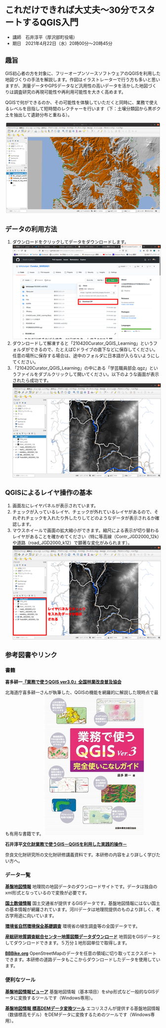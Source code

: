 # これだけできれば大丈夫〜30分でスタートするQGIS入門

- 講師　石井淳平（厚沢部町役場）
- 期日　2021年4月22日（水）20時00分〜20時45分

## 趣旨

GIS初心者の方を対象に、フリーオープンソースソフトウェアのQGISを利用した地図づくりの手法を解説します。作図はイラストレーターで行う方も多いと思いますが、測量データやGPSデータなど汎用性の高いデータを活かした地図づくりは調査研究の再現可能性や再利用可能性を大きく高めます。

QGISで何ができるのか、その可能性を体験していただくと同時に、業務で使えるレベルを目指して短時間のレクチャーを行います（下：土壌分類図から黒ボク土を抽出して遺跡分布と重ねる）。

![](fig/01_01.png "土壌分類図から「黒ボク土」を抽出して遺跡分布と重ねる")

## データの利用方法

1. ダウンロードをクリックしてデータをダウンロードします。
![](fig/01_02.png "GitHub")
2. ダウンロードして解凍すると「210420Curator_QGIS_Learning」というフォルダができるので、たとえばCドライブの直下などに保存してください。任意の場所に保存する場合は、途中のフォルダに日本語が入らないようにしてください。
3. 「210420Curator_QGIS_Learning」の中にある「学芸職員部会.qgz」というファイルをダブルクリックして開いてください。以下のような画面が表示されたら成功です。
![](fig/02_01.png "QGIS起動状態")


## QGISによるレイヤ操作の基本

1. 画面左にレイヤパネルが表示されています。
2. チェックが入っているレイヤ、チェックが外れているレイヤがあるので、それぞれチェックを入れたり外したりしてどのようなデータが表示されるか確認します。
3. マウスホイールで画面の拡大縮小ができます。縮尺による表示が切り替わるレイヤがあることを確かめてください（特に等高線（Contr_JGD2000_12k）や道路（road_JGD2000_k12）で顕著な変化がみられます）。
![](fig/03_01.png "レイヤパネル")

## 参考図書やリンク

### 書籍

**喜多耕一[『業務で使うQGIS ver3.0』全国林業改良普及協会](https://www.amazon.co.jp/%E6%A5%AD%E5%8B%99%E3%81%A7%E4%BD%BF%E3%81%86%EF%BC%B1%EF%BC%A7%EF%BC%A9%EF%BC%B3-Ver-3-%E5%AE%8C%E5%85%A8%E4%BD%BF%E3%81%84%E3%81%93%E3%81%AA%E3%81%97%E3%82%AC%E3%82%A4%E3%83%89-%E5%96%9C%E5%A4%9A-%E8%80%95%E4%B8%80/dp/4881383787)**

北海道庁喜多耕一さんが執筆した、QGISの機能を網羅的に解説した現時点で最も有用な書籍です。
![](fig/04_01.jpg)


**石井淳平[文化財業務で使うGIS－QGISを利用した実践的操作－](http://repository.nabunken.go.jp/dspace/handle/11177/7263)**

奈良文化財研究所の文化財研修講義資料です。本研修の内容をより詳しく学びたい方へ。

### データ一覧

**[基盤地図情報](https://fgd.gsi.go.jp/download/menu.php)**
地理院の地図データのダウンロードサイトです。データは独自のxml形式となっているので変換が必要です。


**[国土数値情報](https://nlftp.mlit.go.jp/ksj/)**
国土交通省が提供するGISデータです。基盤地図情報にはない国土の基本情報が網羅されています。河川データは地理院提供のものより詳しく、考古学用途に向いています。


**[環境省自然環境保全基礎調査](http://gis.biodic.go.jp/webgis/sc-023.html)**
環境省の植生調査等の全国データです。


**[産総研地質調査総合センター地質図類データダウンロード](https://gbank.gsj.jp/datastore/)**
地質図をGISデータとしてダウンロードできます。５万分１地形図単位で取得します。


**[BBBike.org](https://extract.bbbike.org/)**
OpenStreetMapのデータを任意の領域に切り取ってエクスポートできます。本研修の道路データもここからダウンロードしたデータを使用しています。

### 便利なツール

**[基盤地図情報ビューア](https://fgd.gsi.go.jp/download/documents.html)**
基盤地図情報（基本項目）をshp形式など一般的なGISデータに変換するツールです（Windows専用）。


**[基盤地図情報 標高DEMデータ変換ツール](https://www.ecoris.co.jp/contents/demtool.html)**
エコリスさんが提供する基盤地図情報（数値標高モデル）をDEMデータに変換するためのツールです（Windows専用）。




